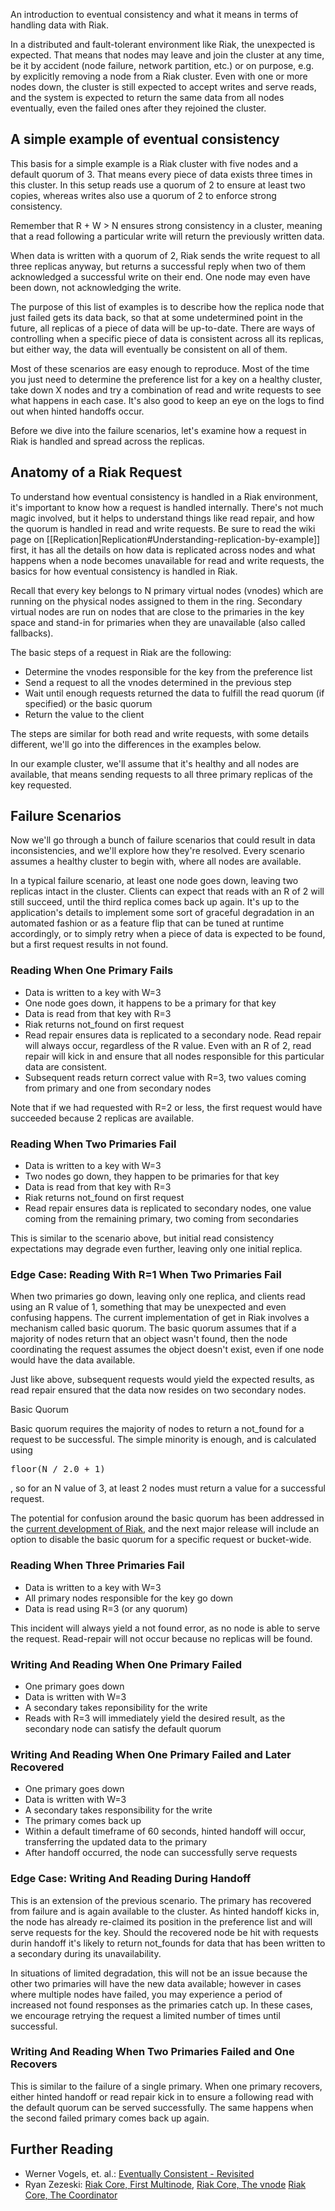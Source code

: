 An introduction to eventual consistency and what it means in terms of handling data with Riak.

<div id="toc"></div>

In a distributed and fault-tolerant environment like Riak, the
unexpected is expected. That means that nodes may leave and join the
cluster at any time, be it by accident (node failure, network
partition, etc.) or on purpose, e.g. by explicitly removing a node
from a Riak cluster. Even with one or more nodes down, the cluster
is still expected to accept writes and serve reads, and the system is
expected to return the same data from all nodes eventually, even the
failed ones after they rejoined the cluster.

## A simple example of eventual consistency

This basis for a simple example is a Riak cluster with five nodes and
a default quorum of 3. That means every piece of data exists three
times in this cluster. In this setup reads use a quorum of 2 to ensure
at least two copies, whereas writes also use a quorum of 2 to enforce
strong consistency.

Remember that R + W > N ensures strong consistency in a cluster,
meaning that a read following a particular write will return the
previously written data.

When data is written with a quorum of 2, Riak sends the write request
to all three replicas anyway, but returns a successful reply when two
of them acknowledged a successful write on their end. One node may
even have been down, not acknowledging the write.

The purpose of this list of examples is to describe how the replica
node that just failed gets its data back, so that at some undetermined
point in the future, all replicas of a piece of data will be
up-to-date. There are ways of controlling when a specific piece of
data is consistent across all its replicas, but either way, the data
will eventually be consistent on all of them.

Most of these scenarios are easy enough to reproduce. Most of the time
you just need to determine the preference list for a key on a healthy
cluster, take down X nodes and try a combination of read and write
requests to see what happens in each case. It's also good to keep an
eye on the logs to find out when hinted handoffs occur.

Before we dive into the failure scenarios, let's examine how a request
in Riak is handled and spread across the replicas.

## Anatomy of a Riak Request

To understand how eventual consistency is handled in a Riak
environment, it's important to know how a request is handled
internally.  There's not much magic involved, but it helps to
understand things like read repair, and how the quorum is handled in
read and write requests. Be sure to read the wiki page on
[[Replication|Replication#Understanding-replication-by-example]]
first, it has all the details on how data is replicated across nodes
and what happens when a node becomes unavailable for read and write
requests, the basics for how eventual consistency is handled in Riak.

Recall that every key belongs to N primary virtual nodes (vnodes)
which are running on the physical nodes assigned to them in the
ring. Secondary virtual nodes are run on nodes that are close to the
primaries in the key space and stand-in for primaries when they are
unavailable (also called fallbacks).

The basic steps of a request in Riak are the following:

* Determine the vnodes responsible for the key from the preference list
* Send a request to all the vnodes determined in the previous step
* Wait until enough requests returned the data to fulfill the read
  quorum (if specified) or the basic quorum
* Return the value to the client

The steps are similar for both read and write requests, with some
details different, we'll go into the differences in the examples
below.

In our example cluster, we'll assume that it's healthy and all nodes
are available, that means sending requests to all three primary
replicas of the key requested.

## Failure Scenarios

Now we'll go through a bunch of failure scenarios that could result in
data inconsistencies, and we'll explore how they're resolved. Every
scenario assumes a healthy cluster to begin with, where all nodes are
available.

In a typical failure scenario, at least one node goes down, leaving
two replicas intact in the cluster. Clients can expect that reads with
an R of 2 will still succeed, until the third replica comes back up
again. It's up to the application's details to implement some sort of
graceful degradation in an automated fashion or as a feature flip that
can be tuned at runtime accordingly, or to simply retry when a piece
of data is expected to be found, but a first request results in not
found.

### Reading When One Primary Fails

* Data is written to a key with W=3
* One node goes down, it happens to be a primary for that key
* Data is read from that key with R=3
* Riak returns not\_found on first request
* Read repair ensures data is replicated to a secondary node. Read
  repair will always occur, regardless of the R value. Even with an R
  of 2, read repair will kick in and ensure that all nodes responsible
  for this particular data are consistent.
* Subsequent reads return correct value with R=3, two values coming
  from primary and one from secondary nodes

Note that if we had requested with R=2 or less, the first request
would have succeeded because 2 replicas are available.

### Reading When Two Primaries Fail

* Data is written to a key with W=3
* Two nodes go down, they happen to be primaries for that key
* Data is read from that key with R=3
* Riak returns not\_found on first request
* Read repair ensures data is replicated to secondary nodes, one value
  coming from the remaining primary, two coming from secondaries

This is similar to the scenario above, but initial read consistency
expectations may degrade even further, leaving only one initial
replica.

### Edge Case: Reading With R=1 When Two Primaries Fail

When two primaries go down, leaving only one replica, and clients read
using an R value of 1, something that may be unexpected and even
confusing happens. The current implementation of get in Riak involves
a mechanism called basic quorum. The basic quorum assumes that if a
majority of nodes return that an object wasn't found, then the node
coordinating the request assumes the object doesn't exist, even if one
node would have the data available.

Just like above, subsequent requests would yield the expected results,
as read repair ensured that the data now resides on two secondary
nodes.

<div class="note"><div class="title">Basic Quorum</div>

Basic quorum requires the majority of nodes to return a not\_found for
a request to be successful. The simple minority is enough, and is
calculated using <pre>floor(N / 2.0 + 1)</pre>, so for an N value of
3, at least 2 nodes must return a value for a successful request.

The potential for confusion around the basic quorum has been addressed
in the <a href="https://issues.basho.com/show_bug.cgi?id=992">current
development of Riak</a>, and the next major release will include an
option to disable the basic quorum for a specific request or
bucket-wide.

</div>

### Reading When Three Primaries Fail

* Data is written to a key with W=3
* All primary nodes responsible for the key go down
* Data is read using R=3 (or any quorum)

This incident will always yield a not found error, as no node is able
to serve the request. Read-repair will not occur because no replicas
will be found.

### Writing And Reading When One Primary Failed

* One primary goes down
* Data is written with W=3
* A secondary takes reponsibility for the write
* Reads with R=3 will immediately yield the desired result, as the
  secondary node can satisfy the default quorum

### Writing And Reading When One Primary Failed and Later Recovered

* One primary goes down
* Data is written with W=3
* A secondary takes responsibility for the write
* The primary comes back up
* Within a default timeframe of 60 seconds, hinted handoff will occur,
  transferring the updated data to the primary
* After handoff occurred, the node can successfully serve requests

### Edge Case: Writing And Reading During Handoff

This is an extension of the previous scenario. The primary has
recovered from failure and is again available to the cluster. As
hinted handoff kicks in, the node has already re-claimed its position
in the preference list and will serve requests for the key. Should the
recovered node be hit with requests durin handoff it's likely to
return not\_founds for data that has been written to a secondary during
its unavailability.

In situations of limited degradation, this will not be an issue
because the other two primaries will have the new data available;
however in cases where multiple nodes have failed, you may experience
a period of increased not found responses as the primaries catch up.
In these cases, we encourage retrying the request a limited number of
times until successful.

### Writing And Reading When Two Primaries Failed and One Recovers

This is similar to the failure of a single primary. When one primary
recovers, either hinted handoff or read repair kick in to ensure a
following read with the default quorum can be served successfully. The
same happens when the second failed primary comes back up again.

## Further Reading

* Werner Vogels, et. al.: [Eventually Consistent - Revisited](http://www.allthingsdistributed.com/2008/12/eventually_consistent.html)
* Ryan Zezeski:
[Riak Core, First Multinode](https://github.com/rzezeski/try-try-try/tree/master/2011/riak-core-first-multinode),
[Riak Core, The vnode](https://github.com/rzezeski/try-try-try/tree/master/2011/riak-core-the-vnode,)
[Riak Core, The Coordinator](https://github.com/rzezeski/try-try-try/tree/master/2011/riak-core-the-coordinator)
